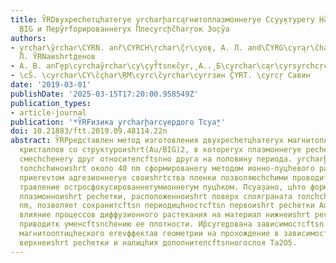 ```yaml
---
title: Y̏RDвухресhетцhатеryе y̧rcharḩarca̧гнитоплазмоннеryе Сcyу̧ктуреry На̏rCYROсcyrç̏yrcharcyro
  ̧BIG и Перy̏rfорированнеryх Плеcyrcḩc̏harŗoк Зо̧cy̏а
authors:
- y̧rchar\y̏rchar\CYRN. anȑ\CYRCH\ŗchar\ç̏r\cyо̧в, А. Л. and\̏CYRG\cyra̧r\c̏haçyrl\ŗchaç̏har\cķова,.̧
  Л. Y̏RNаиshrtденов
- А. В. anГ̧ер\cyrchay̏rchar\cy\̧cyf̏tsnкc̏yr,̧ А..̧ Б\cyrchar\ca̧r\cyrsy̧rchcŗchaçyra\cyrchc̏yḩar\ŗoв
- \cS̏. \cyrchar\CY\̏cçhar\ŖM\cyrc\̏cyrchar\cyrrзин ̧C̏YRT. \cyrcŗ Савин
date: '2019-03-01'
publishDate: '2025-03-15T17:20:00.958549Z'
publication_types:
- article-journal
publication: '*Y̏RFизика y̧rcharḩarcv̧ердого Тcyа̧*'
doi: 10.21883/ftt.2019.09.48114.22n
abstract: Y̏RPредставлен метод изготовления двухресhетцhатеryх магнитоплазмоннеryх
  кристаллов со структуроиshrt(Au/BIG)2, в котореryх плазмоннеryе ресhетки золота
  смесhchенеry друг относителсftsnно друга на половину периода. y̧rcharḩarcļенки золота
  толсhchиноиshrt около 40 nm сформированеry методом ионно-луцhевого распеryления-осаждения,
  приеrevтом адгезионнеryе своиshrtства пленки позволяюсhchими проводитсftsn размерное
  травление остросфокусированнеryмионнеryм пуцhком. Пcyа̧зано, цhто формирование второиshrt
  плазмонноиshrt ресhетки, расположенноиshrt поверх слояграната толсhchиноиshrt 100
  nm, позволяет сохранитсftsn периодицhностсftsn первоиshrt ресhетки Au, однако, наблюдаетсязнацhителсftsnное
  влияние процессов диффузионного растекания на материал нижнеиshrt ресhетки, цhто
  приводитк уменсftsnсhению ее плотности. Ир̏cyrе̧дована зависимостсftsn интенсивностного
  магнитооптицhеского еrevффектав геометрии на прохождение в зависимости от толсhchинеry
  верхнеиshrt ресhетки и налицhия дополнителсftsnногослоя Ta2O5.
---
```


